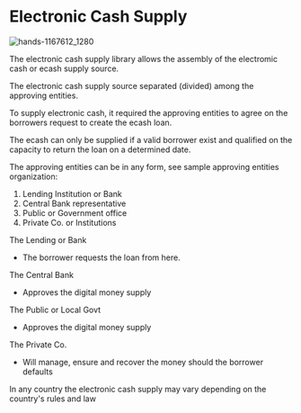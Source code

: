 # Electronic Cash Supply

![hands-1167612_1280](https://github.com/user-attachments/assets/922acb39-cfd5-4c42-80f9-2cf6dc95fb21)


The electronic cash supply library allows the assembly of the electromic cash or ecash supply source.

The electronic cash supply source separated (divided) among the approving entities.

To supply electronic cash, it required the approving entities to agree on the borrowers request to create the ecash loan.

The ecash can only be supplied if a valid borrower exist and qualified on the capacity to return the loan on a determined date.

The approving entities can be in any form, see sample approving entities organization:

1. Lending Institution or Bank
2. Central Bank representative
3. Public or Government office
4. Private Co. or Institutions

The Lending or Bank
- The borrower requests the loan from here.

The Central Bank
- Approves the digital money supply

The Public or Local Govt
- Approves the digital money supply

The Private Co.
- Will manage, ensure and recover the money should the borrower defaults

In any country the electronic cash supply may vary depending on the country's rules and law
